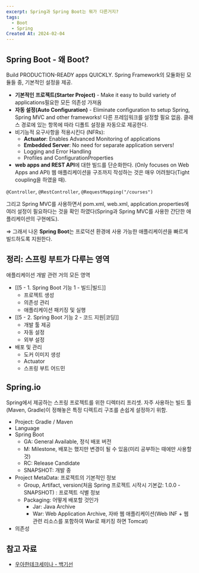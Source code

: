 ```yaml
---
excerpt: Spring과 Spring Boot는 뭐가 다른거지?
tags:
  - Boot
  - Spring
Created At: 2024-02-04
---
```

## Spring Boot - 왜 Boot?

Build PRODUCTION-READY apps QUICKLY. Spring Framework의 모듈화된 모듈들 중, 기본적인 설정을 제공.

- **기본적인 프로젝트(Starter Project)** - Make it easy to build variety of applications필요한 모든 의존성 가져옴
 - **자동 설정(Auto Configuration)** - Eliminate configuration to setup Spring, Spring MVC and other frameworks! 다른 프레임워크를 설정할 필요 없음. 클래스 경로에 있는 항목에 따라 디폴트 설정을 자동으로 제공한다.
- 비기능적 요구사항을 적용시킨다 (NFRs):
    - **Actuator**: Enables Advanced Monitoring of applications
    - **Embedded Server**: No need for separate application servers!
    - Logging and Error Handling
    - Profiles and ConfigurationProperties
- **web apps and REST API**에 대한 빌드를 단순화한다. (Only focuses on Web Apps and API) 웹 애플리케이션을 구조까지 작성하는 것은 매우 어려웠다(Tight coupling을 하였을 때).

`@Controller`, `@RestController`, `@RequestMapping("/courses")`

그리고 Spring MVC를 사용하면서 pom.xml, web.xml, application.properties에 여러 설정이 필요하다는 것을 확인 하였다(Spring과 Spring MVC를 사용한 간단한 애플리케이션의 구현에도).

⇒ 그래서 나온 **Spring Boot**는 프로덕션 환경에 사용 가능한 애플리케이션을 빠르게 빌드하도록 지원한다.

## 정리: 스프링 부트가 다루는 영역
애플리케이션 개발 관련 거의 모든 영역

- [[5 - 1. Spring Boot 기능 1 - 빌드|빌드]]
  - 프로젝트 생성
  - 의존성 관리
  - 애플리케이션 패키징 및 실행
- [[5 - 2. Spring Boot 기능 2 - 코드 지원|코딩]]
  - 개발 툴 제공
  - 자동 설정
  - 외부 설정
- 배포 및 관리
  - 도커 이미지 생성
  - Actuator
  - 스프링 부트 어드민

## Spring.io

Spring에서 제공하는 스프링 프로젝트를 위한 디렉터리 프리셋. 자주 사용하는 빌드 툴(Maven, Gradle)이 정해놓은 특정 디렉트리 구조를 손쉽게 설정하기 위함.

- Project: Gradle / Maven
- Language
- Spring Boot
  - GA: General Available, 정식 배포 버전
  - M: Milestone, 배포는 했지만 변경이 될 수 있음(미리 공부하는 때에만 사용할 것)
  - RC: Release Candidate
  - SNAPSHOT: 개발 중
- Project MetaData: 프로젝트의 기본적인 정보
  - Group, Artifact, version(처음 Spring 프로젝트 시작시 기본값: 1.0.0 - SNAPSHOT) : 프로젝트 식별 정보
  - Packaging: 어떻게 배포할 것인가
    - Jar: Java Archive
    - War: Web Application Archive, 자바 웹 애플리케이션(Web INF + 웹 관련 리소스를 포함하여 War로 패키징 하면 Tomcat)
- 의존성

## 참고 자료
- [우아한테크세미나 - 백기선](https://www.youtube.com/watch?v=z0EaPjF3pCQ&t=162s)
